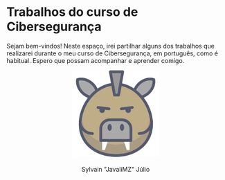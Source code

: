 # Trabalhos do curso de Cibersegurança

Sejam bem-vindos! Neste espaço, irei partilhar alguns dos trabalhos que realizarei durante o meu curso de Cibersegurança, em português, como é habitual. Espero que possam acompanhar e aprender comigo.

<center>
<img src="Assets/Introducao/javali.png" width="200">
<br>
<br>
Sylvain "JavaliMZ" Júlio

</center>
